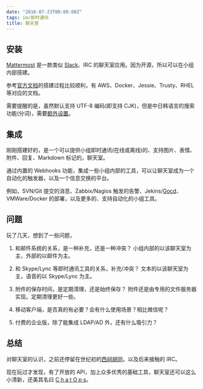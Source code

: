 ```yaml
---
date: "2016-07-23T00:00:00Z"
tags: im/即时通讯
title: 聊天室
---
```


## 安装

[Mattermost][1] 是一款类似 [Slack][2]、IRC 的聊天室应用。因为开源，所以可以在小组内部搭建。

参考[官方文档][2]的搭建过程比较顺利，有 AWS、Docker、Jessie、Trusty、RHEL 等对应的文档。

需要提醒的是，虽然默认支持 UTF-8 编码(即支持 CJK)，但是中日韩语言的搜索功能(分词)，需要[额外设置][3]。

## 集成

刚刚搭建好的，是一个可以提供小组即时通讯(在线或离线)的、支持图片、表情、附件、回复、Markdown 标记的，聊天室。

通过内置的 Webhooks 功能，集成一些小组内部的工具，可以让聊天室成为一个自动化的触发器，以及一个信息交换的平台。

例如，SVN/Git 提交的消息、Zabbix/Nagios 触发的告警、Jekins/[Gocd][4]、VMWare/Docker 的部署，以及更多的、支持自动化的小组工具。

## 问题

玩了几天，想到了一些问题，

1. 和邮件系统的关系，是一种补充，还是一种冲突？
   小组内部的以该聊天室为主，外部的以邮件为主。

2. 和 Skype/Lync 等即时通讯工具的关系，补充/冲突？
   文本的以该聊天室为主，语音的以 Skype/Lync 为主。

3. 附件的保存时间，是定期清理，还是始终保存？
   附件还是由专用的文件服务器实现。定期清理更好一些。

4. 移动客户端，是否真的有必要？会有什么使用场景？相比微信呢？

5. 付费的企业版，除了能集成 LDAP/AD 外，还有什么吸引力？

## 总结

对聊天室的认识，之前还停留在世纪初的[西祠胡同][5]，以及后来接触的 IRC。

现在玩过才发现，有了开放的 API，加上众多优秀的基础工具，聊天室还可以这么小清新，还美其名曰 [C h a t O p s][6]。

[1]: https://www.mattermost.org/
[2]: https://docs.mattermost.com/install/requirements.html
[3]: https://docs.mattermost.com/install/i18n.html
[4]: https://www.go.cd/
[5]: http://www.xici.net
[6]: https://www.pagerduty.com/blog/what-is-chatops/
